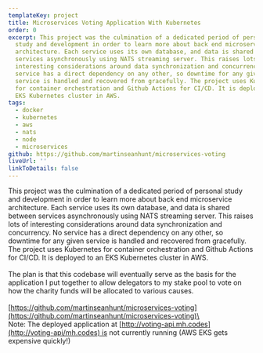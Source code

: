 ```yaml
---
templateKey: project
title: Microservices Voting Application With Kubernetes
order: 0
excerpt: This project was the culmination of a dedicated period of personal
  study and development in order to learn more about back end microservice
  architecture. Each service uses its own database, and data is shared between
  services asynchronously using NATS streaming server. This raises lots of
  interesting considerations around data synchronization and concurrency. No
  service has a direct dependency on any other, so downtime for any given
  service is handled and recovered from gracefully. The project uses Kubernetes
  for container orchestration and Github Actions for CI/CD. It is deployed to an
  EKS Kubernetes cluster in AWS.
tags:
  - docker
  - kubernetes
  - aws
  - nats
  - node
  - microservices
github: https://github.com/martinseanhunt/microservices-voting
liveUrl: ''
linkToDetails: false
---
```


This project was the culmination of a dedicated period of personal study and development in order to learn more about back end microservice architecture. Each service uses its own database, and data is shared between services asynchronously using NATS streaming server. This raises lots of interesting considerations around data synchronization and concurrency. No service has a direct dependency on any other, so downtime for any given service is handled and recovered from gracefully. The project uses Kubernetes for container orchestration and Github Actions for CI/CD. It is deployed to an EKS Kubernetes cluster in AWS.\
\
The plan is that this codebase will eventually serve as the basis for the application I put together to allow delegators to my stake pool to vote on how the charity funds will be allocated to various causes. \
\
[https://github.com/​martinseanhunt/microservices-​voting](https://github.com/martinseanhunt/microservices-voting)\
\
Note: The deployed application at [http://voting-api.mh.codes](http://voting-api/mh.codes) ​is not currently running (AWS EKS gets expensive quickly!)
